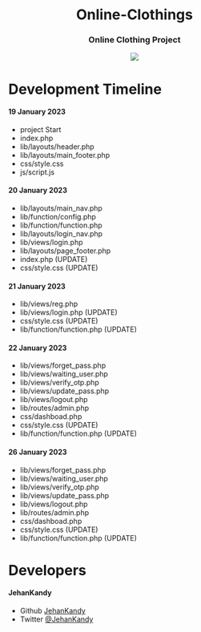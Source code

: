 <h1 align="center">Online-Clothings</h1>
<h3 align="center">Online Clothing Project</h3>

<p align="center"><img src="https://wakatime.com/badge/user/0ac30051-5698-4ae9-851e-7d4853d4aba7/project/431b07de-a7ed-4337-bea8-9afa9ef1beb7.svg"></p>

# Development Timeline

  <h4> 19 January 2023</h4>
  
  - project Start
  - index.php
  - lib/layouts/header.php
  - lib/layouts/main_footer.php
  - css/style.css
  - js/script.js
  
  <h4> 20 January 2023</h4>
  
  - lib/layouts/main_nav.php
  - lib/function/config.php
  - lib/function/function.php
  - lib/layouts/login_nav.php
  - lib/views/login.php
  - lib/layouts/page_footer.php
  - index.php (UPDATE)
  - css/style.css (UPDATE)
  
   <h4> 21 January 2023</h4>
  
  - lib/views/reg.php
  - lib/views/login.php (UPDATE)
  - css/style.css (UPDATE)
  - lib/function/function.php (UPDATE)
 
   <h4> 22 January 2023</h4>
  
  - lib/views/forget_pass.php
  - lib/views/waiting_user.php
  - lib/views/verify_otp.php
  - lib/views/update_pass.php
  - lib/views/logout.php
  - lib/routes/admin.php
  - css/dashboad.php
  - css/style.css (UPDATE)
  - lib/function/function.php (UPDATE)
   
  <h4> 26 January 2023</h4>
  
  - lib/views/forget_pass.php
  - lib/views/waiting_user.php
  - lib/views/verify_otp.php
  - lib/views/update_pass.php
  - lib/views/logout.php
  - lib/routes/admin.php
  - css/dashboad.php
  - css/style.css (UPDATE)
  - lib/function/function.php (UPDATE)
  
 

<h1>Developers</h1>
  <h4>JehanKandy</h4>

  - Github [JehanKandy](https://github.com/JehanKandy)
  - Twitter [@JehanKandy](https://twitter.com/jehankandy)
